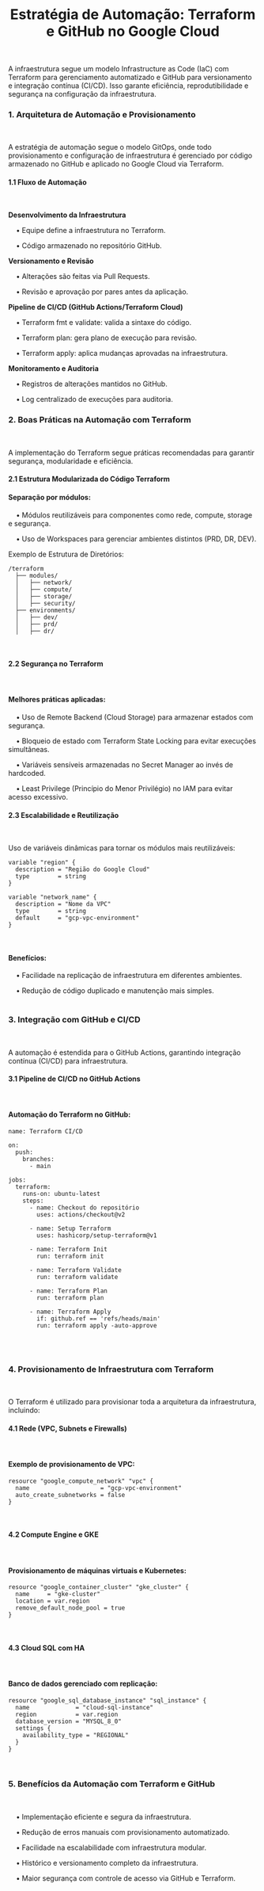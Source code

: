 <h1><center>Estratégia de Automação: Terraform e GitHub no Google Cloud</center></h1></br>

A infraestrutura segue um modelo Infrastructure as Code (IaC) com Terraform para gerenciamento automatizado e GitHub para versionamento e integração contínua (CI/CD). Isso garante eficiência, reprodutibilidade e segurança na configuração da infraestrutura.</br>

<h3>1. Arquitetura de Automação e Provisionamento</h3></br>

A estratégia de automação segue o modelo GitOps, onde todo provisionamento e configuração de infraestrutura é gerenciado por código armazenado no GitHub e aplicado no Google Cloud via Terraform.</br>

<h4>1.1 Fluxo de Automação</h4></br>

<b>Desenvolvimento da Infraestrutura</b></br>

&nbsp; &nbsp; •	Equipe define a infraestrutura no Terraform.</br>

&nbsp; &nbsp; •	Código armazenado no repositório GitHub.</br>

<b>Versionamento e Revisão</b></br>

&nbsp; &nbsp; •	Alterações são feitas via Pull Requests.</br>

&nbsp; &nbsp; •	Revisão e aprovação por pares antes da aplicação.</br>

<b>Pipeline de CI/CD (GitHub Actions/Terraform Cloud)</b></br>

&nbsp; &nbsp; •	Terraform fmt e validate: valida a sintaxe do código.</br>

&nbsp; &nbsp; •	Terraform plan: gera plano de execução para revisão.</br>

&nbsp; &nbsp; •	Terraform apply: aplica mudanças aprovadas na infraestrutura.</br>

<b>Monitoramento e Auditoria</b></br>

&nbsp; &nbsp; •	Registros de alterações mantidos no GitHub.</br>

&nbsp; &nbsp; •	Log centralizado de execuções para auditoria.</br>

<h3>2. Boas Práticas na Automação com Terraform</h3></br>

A implementação do Terraform segue práticas recomendadas para garantir segurança, modularidade e eficiência.</br>

<h4>2.1 Estrutura Modularizada do Código Terraform</h4>

<h4>Separação por módulos:</h4>

&nbsp; &nbsp; •	Módulos reutilizáveis para componentes como rede, compute, storage e segurança.</br>

&nbsp; &nbsp; •	Uso de Workspaces para gerenciar ambientes distintos (PRD, DR, DEV).</br>

Exemplo de Estrutura de Diretórios:</br>

```
/terraform  
  ├── modules/  
  │   ├── network/  
  │   ├── compute/  
  │   ├── storage/  
  │   ├── security/  
  ├── environments/  
  │   ├── dev/  
  │   ├── prd/  
  │   ├── dr/  
```
  </br>

<h4>2.2 Segurança no Terraform</h4></br>

<h4>Melhores práticas aplicadas:</h4>

&nbsp; &nbsp; •	Uso de Remote Backend (Cloud Storage) para armazenar estados com segurança.</br>

&nbsp; &nbsp; •	Bloqueio de estado com Terraform State Locking para evitar execuções simultâneas.</br>

&nbsp; &nbsp; •	Variáveis sensíveis armazenadas no Secret Manager ao invés de hardcoded.</br>

&nbsp; &nbsp; •	Least Privilege (Princípio do Menor Privilégio) no IAM para evitar acesso excessivo.</br>

<h4>2.3 Escalabilidade e Reutilização</h4></br>

Uso de variáveis dinâmicas para tornar os módulos mais reutilizáveis:</br>

```
variable "region" {
  description = "Região do Google Cloud"
  type        = string
}

variable "network_name" {
  description = "Nome da VPC"
  type        = string
  default     = "gcp-vpc-environment"
}
```
</br>

 <h4>Benefícios:</h4>

&nbsp; &nbsp; •	Facilidade na replicação de infraestrutura em diferentes ambientes.</br>

&nbsp; &nbsp; •	Redução de código duplicado e manutenção mais simples.</br></br>

<h3>3. Integração com GitHub e CI/CD</h3></br>

A automação é estendida para o GitHub Actions, garantindo integração contínua (CI/CD) para infraestrutura.</br>

<h4>3.1 Pipeline de CI/CD no GitHub Actions</h4></br>

<h4>Automação do Terraform no GitHub:</h4>

```
name: Terraform CI/CD

on:
  push:
    branches:
      - main

jobs:
  terraform:
    runs-on: ubuntu-latest
    steps:
      - name: Checkout do repositório
        uses: actions/checkout@v2

      - name: Setup Terraform
        uses: hashicorp/setup-terraform@v1

      - name: Terraform Init
        run: terraform init

      - name: Terraform Validate
        run: terraform validate

      - name: Terraform Plan
        run: terraform plan

      - name: Terraform Apply
        if: github.ref == 'refs/heads/main'
        run: terraform apply -auto-approve
```
</br></br>

<h3>4. Provisionamento de Infraestrutura com Terraform</h3></br>

O Terraform é utilizado para provisionar toda a arquitetura da infraestrutura, incluindo:</br>

<h4>4.1 Rede (VPC, Subnets e Firewalls)</h4></br>

<h4>Exemplo de provisionamento de VPC:</h4>

```
resource "google_compute_network" "vpc" {
  name                    = "gcp-vpc-environment"
  auto_create_subnetworks = false
}
```
</br>

<h4>4.2 Compute Engine e GKE</h4></br>

<h4>Provisionamento de máquinas virtuais e Kubernetes:</h4>

```
resource "google_container_cluster" "gke_cluster" {
  name     = "gke-cluster"
  location = var.region
  remove_default_node_pool = true
}
```
</br>

<h4>4.3 Cloud SQL com HA</h4></br>

<h4>Banco de dados gerenciado com replicação:</h4>

```
resource "google_sql_database_instance" "sql_instance" {
  name             = "cloud-sql-instance"
  region           = var.region
  database_version = "MYSQL_8_0"
  settings {
    availability_type = "REGIONAL"
  }
}
```
</br>

<h3>5. Benefícios da Automação com Terraform e GitHub</h3></br>

&nbsp; &nbsp; •	Implementação eficiente e segura da infraestrutura.</br>

&nbsp; &nbsp; •	Redução de erros manuais com provisionamento automatizado.</br>

&nbsp; &nbsp; •	Facilidade na escalabilidade com infraestrutura modular.</br>

&nbsp; &nbsp; •	Histórico e versionamento completo da infraestrutura.</br>

&nbsp; &nbsp; •	Maior segurança com controle de acesso via GitHub e Terraform.</br>
